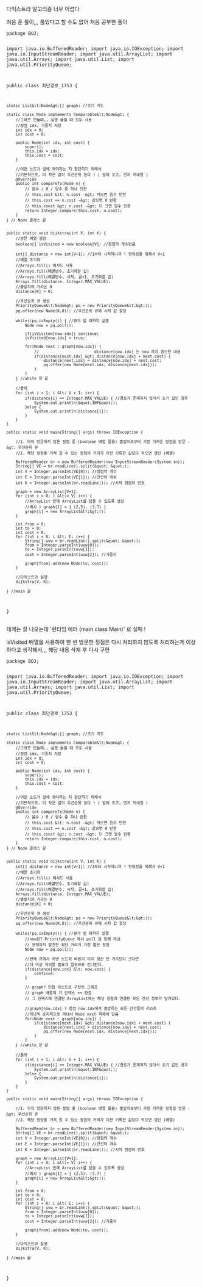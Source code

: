 <p>다익스트라 알고리즘 너무 어렵다</p>
<p>처음 푼 풀이,,, 풀었다고 할 수도 없어 처음 공부한 풀이</p>
<pre><code class="language-java">package BOJ;

import java.io.BufferedReader;
import java.io.IOException;
import java.io.InputStreamReader;
import java.util.ArrayList;
import java.util.Arrays;
import java.util.List;
import java.util.PriorityQueue;

public class 최단경로_1753 {

    static List&lt;Node&gt;[] graph; //초기 지도

    static class Node implements Comparable&lt;Node&gt; {
        //그래프 만들때,, 실행 돌릴 때 모두 사용
        //정점 idx, 가중치 저장
        int idx = 0;
        int cost = 0;

        public Node(int idx, int cost) {
            super();
            this.idx = idx;
            this.cost = cost;
        }

        //어떤 노드가 앞에 와야하는 지 판단하기 위해서
        //기본적으로, 더 작은 값이 우선순위 높다 ! ( 앞에 오고, 먼저 꺼내짐 )
        @Override
        public int compareTo(Node n) {
            // 음수 / 0 / 양수 중 하나 반환
            // this.cost &lt; n.cost -&gt; 작으면 음수 반환
            // this.cost == n.cost -&gt; 같으면 0 반환
            // this.const &gt; n.cost -&gt; 더 크면 양수 반환
            return Integer.compare(this.cost, n.cost);
        }
    } // Node 클래스 끝


    public static void dijkstra(int V, int K) {
        //방문 배열 생성
        boolean[] isVisited = new boolean[V]; //정점의 개수만큼

        int[] distance = new int[V+1]; //1부터 시작하니까 ! 편의성을 위해서 V+1
        //배열 초기화
        //Arrays.fill() 메서드 사용
        //Arrays.fill(배열변수, 초기화할 값)
        //Arrays.fill(배열변수, 시작, 끝+1, 초기화할 값)
        Arrays.fill(distance, Integer.MAX_VALUE);
        //출발지의 거리는 0
        distance[K] = 0;

        //우선순위 큐 생성
        PriorityQueue&lt;Node&gt; pq = new PriorityQueue&lt;&gt;();
        pq.offer(new Node(K,0)); //우선순위 큐에 시작 값 할당

        while(!pq.isEmpty()) { //큐가 빌 때까지 실행
            Node now = pq.poll();

            if(isVisited[now.idx]) continue;
            isVisited[now.idx] = true;

            for(Node next : graph[now.idx]) {
                //                        distance[now.idx] 는 now 까지 갱신된 내용
                if(distance[next.idx] &gt; distance[now.idx] + next.cost) {
                    distance[next.idx] = distance[now.idx] + next.cost;
                    pq.offer(new Node(next.idx, distance[next.idx]));
                }
            } 
        } //while 문 끝

        //출력
        for (int i = 1; i &lt; V + 1; i++) {
            if(distance[i] == Integer.MAX_VALUE) { //경로가 존재하지 않아서 초기 값인 경우
                System.out.println(&quot;INF&quot;);
            }else {
                System.out.println(distance[i]);
            }
        }
    }

    public static void main(String[] args) throws IOException {

        //1. 아직 방문하지 않은 정점 중 (boolean 배열 활용) 출발지로부터 가장 가까운 정점을 방문 -&gt; 우선순위 큐
        //2. 해당 정점을 거쳐 갈 수 있는 정점의 거리가 이전 기록한 값보다 작으면 갱신 (배열)

        BufferedReader br = new BufferedReader(new InputStreamReader(System.in));
        String[] VE = br.readLine().split(&quot; &quot;);
        int V = Integer.parseInt(VE[0]); //정점의 개수
        int E = Integer.parseInt(VE[1]); //간선의 개수
        int K = Integer.parseInt(br.readLine()); //시작 정점의 번호

        graph = new ArrayList[V+1]; 
        for (int i = 0; i &lt;= V; i++) {
            //ArrayList 안에 ArrayList를 담을 수 있도록 생성
            //예시 ) graph[1] = [ (2,5), (3,7) ]
            graph[i] = new ArrayList&lt;&gt;(); 
        }

        int from = 0;
        int to = 0;
        int cost = 0;
        for (int i = 0; i &lt; E; i++) {
            String[] uvw = br.readLine().split(&quot; &quot;);
            from = Integer.parseInt(uvw[0]);
            to = Integer.parseInt(uvw[1]); 
            cost = Integer.parseInt(uvw[2]); //가중치

            graph[from].add(new Node(to, cost));
        }

        //다익스트라 실행
        dijkstra(V, K);

    } //main 끝
}
</code></pre>
<p>테케는 잘 나오는데 '런타임 에러 (main class Main)' 로 실패 !</p>
<p>isVisited 배열을 사용하여 한 번 방문한 정점은 다시 처리하지 않도록 처리하는게 이상하다고 생각해서,,, 해당 내용 삭제 후 다시 구현</p>
<pre><code class="language-java">package BOJ;

import java.io.BufferedReader;
import java.io.IOException;
import java.io.InputStreamReader;
import java.util.ArrayList;
import java.util.Arrays;
import java.util.List;
import java.util.PriorityQueue;

public class 최단경로_1753 {

    static List&lt;Node&gt;[] graph; //초기 지도

    static class Node implements Comparable&lt;Node&gt; {
        //그래프 만들때,, 실행 돌릴 때 모두 사용
        //정점 idx, 가중치 저장
        int idx = 0;
        int cost = 0;

        public Node(int idx, int cost) {
            super();
            this.idx = idx;
            this.cost = cost;
        }

        //어떤 노드가 앞에 와야하는 지 판단하기 위해서
        //기본적으로, 더 작은 값이 우선순위 높다 ! ( 앞에 오고, 먼저 꺼내짐 )
        @Override
        public int compareTo(Node n) {
            // 음수 / 0 / 양수 중 하나 반환
            // this.cost &lt; n.cost -&gt; 작으면 음수 반환
            // this.cost == n.cost -&gt; 같으면 0 반환
            // this.const &gt; n.cost -&gt; 더 크면 양수 반환
            return Integer.compare(this.cost, n.cost);
        }
    } // Node 클래스 끝


    public static void dijkstra(int V, int K) {        
        int[] distance = new int[V+1]; //1부터 시작하니까 ! 편의성을 위해서 V+1
        //배열 초기화
        //Arrays.fill() 메서드 사용
        //Arrays.fill(배열변수, 초기화할 값)
        //Arrays.fill(배열변수, 시작, 끝+1, 초기화할 값)
        Arrays.fill(distance, Integer.MAX_VALUE);
        //출발지의 거리는 0
        distance[K] = 0;

        //우선순위 큐 생성
        PriorityQueue&lt;Node&gt; pq = new PriorityQueue&lt;&gt;();
        pq.offer(new Node(K,0)); //우선순위 큐에 시작 값 할당

        while(!pq.isEmpty()) { //큐가 빌 때까지 실행
            //now란? PriorityQueue 에서 poll 을 통해 꺼낸
            // 현재까지 발견된 최단 거리가 가장 짧은 정점
            Node now = pq.poll();

            //현재 큐에서 꺼낸 노드의 비용이 이미 갱신 된 거리보다 크다면
            //더 이상 처리할 필요가 없으므로 건너뛴다.
            if(distance[now.idx] &lt; now.cost) {
                continue;
            }

            // graph? 인접 리스트로 구현된 그래프
            // graph 배열의 각 인덱스 == 정점
            // 그 인덱스에 연결된 ArrayList에는 해당 정점과 연결된 모든 간선 정보가 담겨있다.

            //graph[now.idx] ? 정점 now.idx에서 출발하는 모든 간선들의 리스트
            //하나씩 순차적으로 꺼내서 Node next 객체에 담음
            for(Node next : graph[now.idx]) {
                if(distance[next.idx] &gt; distance[now.idx] + next.cost) {
                    distance[next.idx] = distance[now.idx] + next.cost;
                    pq.offer(new Node(next.idx, distance[next.idx]));
                }
            }
        } //while 문 끝

        //출력
        for (int i = 1; i &lt; V + 1; i++) {
            if(distance[i] == Integer.MAX_VALUE) { //경로가 존재하지 않아서 초기 값인 경우
                System.out.println(&quot;INF&quot;);
            }else {
                System.out.println(distance[i]);
            }
        }
    }

    public static void main(String[] args) throws IOException {

        //1. 아직 방문하지 않은 정점 중 (boolean 배열 활용) 출발지로부터 가장 가까운 정점을 방문 -&gt; 우선순위 큐
        //2. 해당 정점을 거쳐 갈 수 있는 정점의 거리가 이전 기록한 값보다 작으면 갱신 (배열)

        BufferedReader br = new BufferedReader(new InputStreamReader(System.in));
        String[] VE = br.readLine().split(&quot; &quot;);
        int V = Integer.parseInt(VE[0]); //정점의 개수
        int E = Integer.parseInt(VE[1]); //간선의 개수
        int K = Integer.parseInt(br.readLine()); //시작 정점의 번호

        graph = new ArrayList[V+1]; 
        for (int i = 0; i &lt;= V; i++) {
            //ArrayList 안에 ArrayList를 담을 수 있도록 생성
            //예시 ) graph[1] = [ (2,5), (3,7) ]
            graph[i] = new ArrayList&lt;&gt;(); 
        }

        int from = 0;
        int to = 0;
        int cost = 0;
        for (int i = 0; i &lt; E; i++) {
            String[] uvw = br.readLine().split(&quot; &quot;);
            from = Integer.parseInt(uvw[0]);
            to = Integer.parseInt(uvw[1]); 
            cost = Integer.parseInt(uvw[2]); //가중치

            graph[from].add(new Node(to, cost));
        }

        //다익스트라 실행
        dijkstra(V, K);

    } //main 끝
}</code></pre>